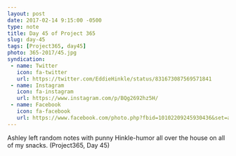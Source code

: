 ```yaml
---
layout: post
date: 2017-02-14 9:15:00 -0500
type: note
title: Day 45 of Project 365
slug: day-45
tags: [Project365, day45]
photo: 365-2017/45.jpg
syndication:
 - name: Twitter
   icon: fa-twitter
   url: https://twitter.com/EddieHinkle/status/831673087569571841
 - name: Instagram
   icon: fa-instagram
   url: https://www.instagram.com/p/BQg2692hz5H/
 - name: Facebook
   icon: fa-facebook
   url: https://www.facebook.com/photo.php?fbid=10102209245930436&set=a.10102131355967546.1073741838.19506647
---
```

Ashley left random notes with punny Hinkle-humor all over the house on all of my snacks. (Project365, Day 45)